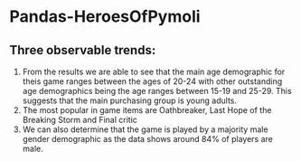 # Pandas-HeroesOfPymoli
## Three observable trends:
1. From the results we are able to see that the main age demographic for theis game ranges between the ages of 20-24 with other outstanding age demographics being the age ranges between 15-19 and 25-29. This suggests that the main purchasing group is young adults.
2. The most popular in game items are Oathbreaker, Last Hope of the Breaking Storm and Final critic
3. We can also determine that the game is played by a majority male gender demographic as the data shows around 84% of players are male.
